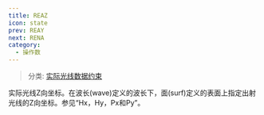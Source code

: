 ```yaml
---
title: REAZ
icon: state
prev: REAY
next: RENA
category:
  - 操作数
---
```


> 分类: [实际光线数据约束](/hb/operands/131/882/  "Zemax 操作数 实际光线数据约束")

实际光线Z向坐标。在波长(wave)定义的波长下，面(surf)定义的表面上指定出射光线的Z向坐标。参见“Hx，Hy，Px和Py”。